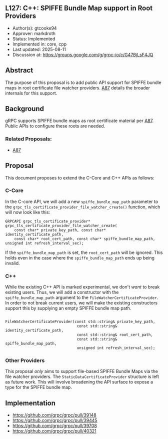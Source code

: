 L127: C++: SPIFFE Bundle Map support in Root Providers
----
* Author(s): gtcooke94
* Approver: markdroth
* Status: Implemented
* Implemented in: core, cpp
* Last updated: 2025-08-11
* Discussion at: https://groups.google.com/g/grpc-io/c/G47BjLsF4JQ

## Abstract

The purpose of this proposal is to add public API support for SPIFFE bundle maps in root certificate file watcher providers. [A87] details the broader internals for this support.

## Background

gRPC supports SPIFFE bundle maps as root certificate material per [A87]. Public APIs to configure these roots are needed.

### Related Proposals:
* [A87]

[A87]: A87-mtls-spiffe-support.md

## Proposal

This document proposes to extend the C-Core and C++ APIs as follows:


### C-Core
In the C-core API, we will add a new `spiffe_bundle_map_path` parameter to the `grpc_tls_certificate_provider_file_watcher_create()` function, which will now look like this:

```
GRPCAPI grpc_tls_certificate_provider*
grpc_tls_certificate_provider_file_watcher_create(
    const char* private_key_path, const char* identity_certificate_path,
    const char* root_cert_path, const char* spiffe_bundle_map_path, unsigned int refresh_interval_sec);
```

If the `spiffe_bundle_map_path` is set, the `root_cert_path` will be ignored. This holds even in the case where the `spiffe_bundle_map_path` ends up being invalid.

### C++
While the existing C++ API is marked experimental, we don't _want_ to break existing users. Thus, we will add a constructor with the `spiffe_bundle_map_path` argument to the `FileWatcherCertificateProvider`.
In order to not break current users, we will make the existing constructors support this by supplying an empty SPIFFE bundle map path.
```

FileWatcherCertificateProvider(const std::string& private_key_path,
                                const std::string& identity_certificate_path,
                                const std::string& root_cert_path,
                                const std::string& spiffe_bundle_map_path,
                                unsigned int refresh_interval_sec);
```

### Other Providers
This proposal _only_ aims to support file-based SPIFFE Bundle Maps via the file watcher providers. The `StaticDataCertificateProvider` structure is left as future work. This will involve broadening the API surface to expose a type for the SPIFFE bundle map.

## Implementation
- https://github.com/grpc/grpc/pull/39148
- https://github.com/grpc/grpc/pull/39445
- https://github.com/grpc/grpc/pull/39708
- https://github.com/grpc/grpc/pull/40321

